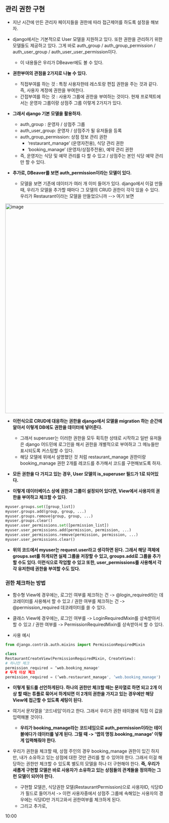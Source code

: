 ## 관리 권한 구현
- 지난 시간에 만든 관리자 페이지들을 권한에 따라 접근제어를 하도록 설정을 해보자. 
- django에서는 기본적으로 User 모델을 지원하고 있다. 또한 권한을 관리하기 위한 모델들도 제공하고 있다. 그게 바로 auth_group / auth_group_permission / auth_user_group / auth_user_user_permission이다.
  - 이 내용들은 우리가 DBeaver에도 볼 수 있다. 

- **권한부여의 관점을 2가지로 나눌 수 있다.**
  - 직접부여를 하는 것 : 특정 사용자한테 레스토랑 편집 권한을 주는 것과 같다. 즉, 사용자 계정에 권한을 부여한다. 
  - 간접부여를 하는 것 : 사용자 그룹에 권한을 부여하는 것이다. 현재 프로젝트에서는 운영자 그룹이랑 상점주 그룹 이렇게 2가지가 있다. 

- **그래서 django 기본 모델을 활용하자.**
  - auth_group : 운영자 / 상점주 그룹
  - auth_user_group: 운영자 / 상점주가 될 유저들을 등록
  - auth_group_permission: 상점 정보 관리 권한
    - ‘restaurant_manage’ (운영자전용), 식당 관리 권한
    - ‘booking_manage’ (운영자/상점주전용), 예약 관리 권한
  - 즉, 운영자는 식당 및 예약 관리를 다 할 수 있고 / 상점주는 본인 식당 예약 관리만 할 수 있다. 

- **추가로, DBeaver를 보면 auth_permission이라는 모델이 있다.**
  - 모델을 보면 기존에 데이터가 여러 개 이미 들어가 있다. django에서 이걸 만들 때, 우리가 모델을 추가할 때마다 그 모델의 CRUD 권한이 각각 있을 수 있다. 우리가 Restaurant이라는 모델을 만들었으니까 --> 여기 보면 

<img width="666" alt="image" src="https://user-images.githubusercontent.com/95380638/167451148-3fb81448-430c-49c9-b2d6-4f84491f2816.png">

- **이런식으로 CRUD에 대응하는 권한을 django에서 모델을 migration 하는 순간에 알아서 이렇게 DB에도 권한을 데이터에 넣어준다.**
  - 그래서 superuser는 이러한 권한을 모두 획득한 상태로 시작하고 일반 유저들은 django 어드민에 로그인을 해서 권한을 개별적으로 부여하고 그 메뉴들만 표시되도록 커스텀할 수 있다. 
  - 해당 모델에 위에서 설명했던 것 처럼 restaurant_manage 권한이랑 booking_manage 권한 2개를 레코드를 추가해서 코드를 구현해보도록 하자.

- **모든 권한을 다 가지고 있는 경우, User 모델의 is_superuser 필드가 1로 되어있다.**

- **이렇게 데이터베이스 상에 권한과 그룹이 설정되어 있다면, View에서 사용자의 권한을 부여하고 체크할 수 있다.**

```python
myuser.groups.set([group_list])
myuser.groups.add(group, group, ...)
myuser.groups.remove(group, group, ...)
myuser.groups.clear()
myuser.user_permissions.set([permission_list])
myuser.user_permissions.add(permission, permission, ...)
myuser.user_permissions.remove(permission, permission, ...)
myuser.user_permissions.clear()
```

- **위의 코드에서 myuser는 request.user라고 생각하면 된다. 그래서 해당 객체에 groups.set를 하게되면 실제 그룹을 저장할 수 있고, groups.add로 그룹을 추가할 수도 있다. 이런식으로 작업할 수 있고 또한, user_permissions를 사용해서 각각 유저한테 권한을 부여할 수도 있다.**


### 권한 체크하는 방법
- 함수형 View에 경우에는, 로그인 여부를 체크하는 건 -> @login_required라는 데코레이터를 사용해서 할 수 있고 / 권한 여부를 체크하는 건 -> @permission_required 데코레이터를 쓸 수 있다.
- 클래스 View에 경우에는, 로그인 여부를 -> LoginRequiredMixin를 상속받아서 할 수 있고 / 권한 여부를 -> PermissionRequiredMixin를 상속받아서 할 수 있다. 

- 사용 예시

```python
from django.contrib.auth.mixins import PermissionRequiredMixin

class
RestaurantCreateView(PermissionRequiredMixin, CreateView):
# 하나만 체크
permission_required = ‘web.booking_manage'
# 두개 이상 체크
permission_required = (‘web.restaurant_manage', ‘web.booking_manage')
```

- **이렇게 필드를 선언하게된다. 하나의 권한만 체크할 때는 문자열로 하면 되고 2개 이상 할 때는 튜플로 묶어서 하게되면 이 2개의 권한을 가지고 있는 경우에만 해당 View에 접근할 수 있도록 세팅이 된다.**
- 여기서 문자열을 '코드네임'이라고 한다. 그래서 우리가 권한 테이블에 직접 이 값을 입력해볼 것이다.
  - **우리가 booking_manage라는 코드네임으로 auth_permission이라는 테이블에다가 데이터를 넣게 된다. 그럴 때 -> '앱의 명칭.booking_manage' 이렇게 입력해줘야 한다.**

- 우리가 권한을 체크할 때, 상점 주인의 경우 booking_manage 권한이 있긴 하지만, 내가 소유하고 있는 상점에 대한 것만 관리를 할 수 있어야 한다. 그래서 이걸 해당하는 권한만 체크할 수 있도록 별도의 모델을 하나 더 구현해야 한다. **즉, 우리가 새롭게 구현할 모델은 바로 사용자가 소유하고 있는 상점들의 관계들을 정의하는 그런 모델이 되어야 한다.** 
  - 구현할 모델은, 식당권한 모델(RestaurantPermission)으로 사용자ID, 식당ID가 필드로 들어가서 -> 이런 사용자중에서 상점주 그룹에 속해있는 사용자의 경우에는 식당ID만 가지고와서 권한여부를 체크하게 된다.
  - 그리고 추가로, 

10:00





